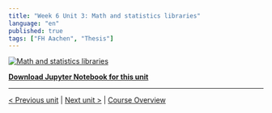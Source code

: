 ```yaml
---
title: "Week 6 Unit 3: Math and statistics libraries"
language: "en"
published: true
tags: ["FH Aachen", "Thesis"]
---
```


[![Math and statistics libraries](https://img.youtube.com/vi/vuLBwfPwRxk/hqdefault.jpg)](https://youtu.be/vuLBwfPwRxk)

[**Download Jupyter Notebook for this unit**](https://opensap-public.s3.openhpicloud.de/courses/2qRB6Gz3FcfD2OBbnSCf8m/rtfiles/3qaLbI1FPxVO9gdmKC0KZI/openSAP_python1_Week_6_Unit_3_mathstats_notebook.ipynb)

---

[< Previous unit](/teaching/python-mooc/week6_unit3_selftest) | [Next unit >](/teaching/python-mooc/week6_unit2_selftest) |
[Course Overview](/teaching/python-mooc)